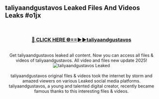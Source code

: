 ## taliyaandgustavos Leaked Files And Videos Leaks #o1jx
<br>
<div align="center">
<h3><a href="https://watchclip.my.id/taliyaandgustavos" rel="nofollow">🔴 CLICK HERE 🌐==►►taliyaandgustavos</a></h3>
<br>
Get taliyaandgustavos leaked all content. Now you can access all files & videos of taliyaandgustavos. All video and files new update 2025!
<br>
<a href="https://watchclip.my.id/taliyaandgustavos" rel="nofollow" data-target="animated-image.originalLink"><img src="https://i.ibb.co.com/WyWwxjT/player-gif2.gif" alt="taliyaandgustavos Leaked" style="max-width: 100%; display: inline-block;" data-target="animated-image.originalImage"></a>
<br><br>
taliyaandgustavos original files & videos took the internet by storm and amazed viewers on various Leaked social media platforms. taliyaandgustavos, a young and talented digital creator, recently became famous thanks to this interesting files & videos.
</div>
<br>